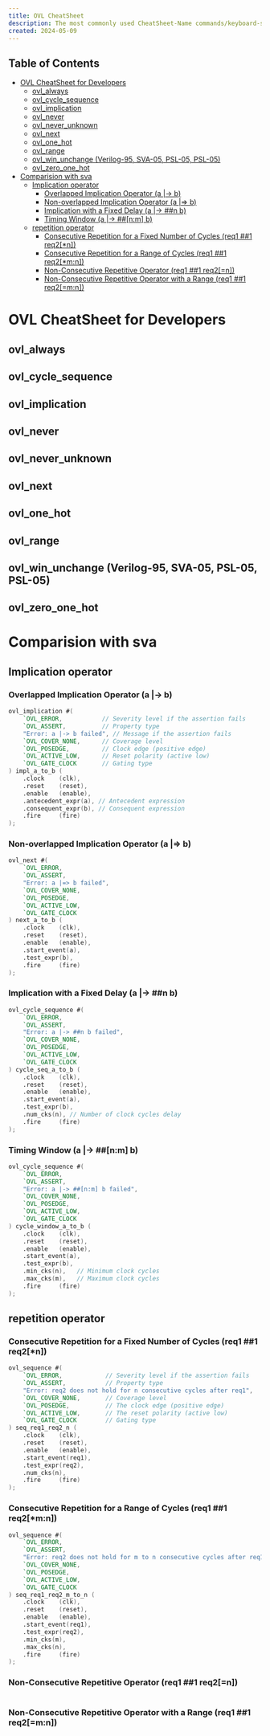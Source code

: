 ```yaml
---
title: OVL CheatSheet
description: The most commonly used CheatSheet-Name commands/keyboard-shortcuts/concepts/tags/properties/attributes are given here.
created: 2024-05-09
---
```


## Table of Contents

- [OVL CheatSheet for Developers](#ovl-cheatsheet-for-developers)
  - [ovl\_always](#ovl_always)
  - [ovl\_cycle\_sequence](#ovl_cycle_sequence)
  - [ovl\_implication](#ovl_implication)
  - [ovl\_never](#ovl_never)
  - [ovl\_never\_unknown](#ovl_never_unknown)
  - [ovl\_next](#ovl_next)
  - [ovl\_one\_hot](#ovl_one_hot)
  - [ovl\_range](#ovl_range)
  - [ovl\_win\_unchange (Verilog-95, SVA-05, PSL-05, PSL-05)](#ovl_win_unchange-verilog-95-sva-05-psl-05-psl-05)
  - [ovl\_zero\_one\_hot](#ovl_zero_one_hot)
- [Comparision with sva](#comparision-with-sva)
  - [Implication operator](#implication-operator)
    - [Overlapped Implication Operator (a |-\> b)](#overlapped-implication-operator-a---b)
    - [Non-overlapped Implication Operator (a |=\> b)](#non-overlapped-implication-operator-a--b)
    - [Implication with a Fixed Delay (a |-\> ##n b)](#implication-with-a-fixed-delay-a---n-b)
    - [Timing Window (a |-\> ##\[n:m\] b)](#timing-window-a---nm-b)
  - [repetition operator](#repetition-operator)
    - [Consecutive Repetition for a Fixed Number of Cycles (req1 ##1 req2\[\*n\])](#consecutive-repetition-for-a-fixed-number-of-cycles-req1-1-req2n)
    - [Consecutive Repetition for a Range of Cycles (req1 ##1 req2\[\*m:n\])](#consecutive-repetition-for-a-range-of-cycles-req1-1-req2mn)
    - [Non-Consecutive Repetitive Operator (req1 ##1 req2\[=n\])](#non-consecutive-repetitive-operator-req1-1-req2n)
    - [Non-Consecutive Repetitive Operator with a Range (req1 ##1 req2\[=m:n\])](#non-consecutive-repetitive-operator-with-a-range-req1-1-req2mn)

# OVL CheatSheet for Developers

## ovl_always

## ovl_cycle_sequence

## ovl_implication

## ovl_never

## ovl_never_unknown

## ovl_next

## ovl_one_hot

## ovl_range

## ovl_win_unchange (Verilog-95, SVA-05, PSL-05, PSL-05)

## ovl_zero_one_hot

# Comparision with sva

## Implication operator

### Overlapped Implication Operator (a |-> b)

``` verilog
ovl_implication #(
    `OVL_ERROR,           // Severity level if the assertion fails
    `OVL_ASSERT,          // Property type
    "Error: a |-> b failed", // Message if the assertion fails
    `OVL_COVER_NONE,      // Coverage level
    `OVL_POSEDGE,         // Clock edge (positive edge)
    `OVL_ACTIVE_LOW,      // Reset polarity (active low)
    `OVL_GATE_CLOCK       // Gating type
) impl_a_to_b (
    .clock    (clk),
    .reset    (reset),
    .enable   (enable),
    .antecedent_expr(a), // Antecedent expression
    .consequent_expr(b), // Consequent expression
    .fire     (fire)
);
```

### Non-overlapped Implication Operator (a |=> b)

``` verilog
ovl_next #(
    `OVL_ERROR,
    `OVL_ASSERT,
    "Error: a |=> b failed",
    `OVL_COVER_NONE,
    `OVL_POSEDGE,
    `OVL_ACTIVE_LOW,
    `OVL_GATE_CLOCK
) next_a_to_b (
    .clock    (clk),
    .reset    (reset),
    .enable   (enable),
    .start_event(a),
    .test_expr(b),
    .fire     (fire)
);

```

### Implication with a Fixed Delay (a |-> ##n b)

``` verilog
ovl_cycle_sequence #(
    `OVL_ERROR,
    `OVL_ASSERT,
    "Error: a |-> ##n b failed",
    `OVL_COVER_NONE,
    `OVL_POSEDGE,
    `OVL_ACTIVE_LOW,
    `OVL_GATE_CLOCK
) cycle_seq_a_to_b (
    .clock    (clk),
    .reset    (reset),
    .enable   (enable),
    .start_event(a),
    .test_expr(b),
    .num_cks(n), // Number of clock cycles delay
    .fire     (fire)
);
```

### Timing Window (a |-> ##[n:m] b)

``` verilog
ovl_cycle_sequence #(
    `OVL_ERROR,
    `OVL_ASSERT,
    "Error: a |-> ##[n:m] b failed",
    `OVL_COVER_NONE,
    `OVL_POSEDGE,
    `OVL_ACTIVE_LOW,
    `OVL_GATE_CLOCK
) cycle_window_a_to_b (
    .clock    (clk),
    .reset    (reset),
    .enable   (enable),
    .start_event(a),
    .test_expr(b),
    .min_cks(n),   // Minimum clock cycles
    .max_cks(m),   // Maximum clock cycles
    .fire     (fire)
);
```

## repetition operator

### Consecutive Repetition for a Fixed Number of Cycles (req1 ##1 req2[*n])

``` verilog
ovl_sequence #(
    `OVL_ERROR,            // Severity level if the assertion fails
    `OVL_ASSERT,           // Property type
    "Error: req2 does not hold for n consecutive cycles after req1",
    `OVL_COVER_NONE,       // Coverage level
    `OVL_POSEDGE,          // The clock edge (positive edge)
    `OVL_ACTIVE_LOW,       // The reset polarity (active low)
    `OVL_GATE_CLOCK        // Gating type
) seq_req1_req2_n (
    .clock    (clk),
    .reset    (reset),
    .enable   (enable),
    .start_event(req1),
    .test_expr(req2),
    .num_cks(n),
    .fire     (fire)
);

```

### Consecutive Repetition for a Range of Cycles (req1 ##1 req2[*m:n])

``` verilog
ovl_sequence #(
    `OVL_ERROR,
    `OVL_ASSERT,
    "Error: req2 does not hold for m to n consecutive cycles after req1",
    `OVL_COVER_NONE,
    `OVL_POSEDGE,
    `OVL_ACTIVE_LOW,
    `OVL_GATE_CLOCK
) seq_req1_req2_m_to_n (
    .clock    (clk),
    .reset    (reset),
    .enable   (enable),
    .start_event(req1),
    .test_expr(req2),
    .min_cks(m),
    .max_cks(n),
    .fire     (fire)
);


```

### Non-Consecutive Repetitive Operator (req1 ##1 req2[=n])

``` verilog
```

### Non-Consecutive Repetitive Operator with a Range (req1 ##1 req2[=m:n])

``` verilog
```